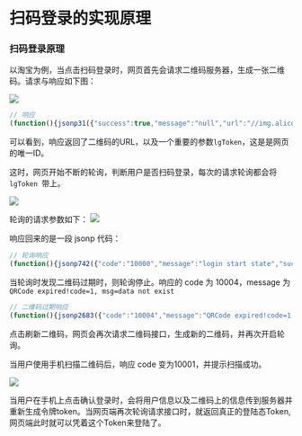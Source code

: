 # 扫码登录的实现原理

### 扫码登录原理

以淘宝为例，当点击扫码登录时，网页首先会请求二维码服务器，生成一张二维码。请求与响应如下图：


![](https://mayandev.oss-cn-hangzhou.aliyuncs.com/blog/image-20200310144235069.png)


```js
// 响应
(function(){jsonp31({"success":true,"message":"null","url":"//img.alicdn.com/imgextra/O1CN01f1PcX71rdZwYau2rM_!!5654-2-xcode.png","lgToken":"ca0cc7172af3df24af63ee6ffa30ffca","adToken":"aea482731a37b083002fd48d4089ed90"});})();
```

可以看到，响应返回了二维码的URL，以及一个重要的参数`lgToken`，这是是网页的唯一ID。

这时，网页开始不断的轮询，判断用户是否扫码登录，每次的请求轮询都会将`lgToken `带上。

![](https://mayandev.oss-cn-hangzhou.aliyuncs.com/blog/image-20200310143345387.png)

轮询的请求参数如下：
![](https://mayandev.oss-cn-hangzhou.aliyuncs.com/blog/image-20200310143321062.png)

响应回来的是一段 jsonp 代码：

```javascript
// 轮询响应
(function(){jsonp742({"code":"10000","message":"login start state","success":true});})();
```

当轮询时发现二维码过期时，则轮询停止。响应的 code 为 10004，message 为 `QRCode expired!code=1, msg=data not exist`

```js
// 二维码过期响应
(function(){jsonp2683({"code":"10004","message":"QRCode expired!code=1, msg=data not exist","success":true});})();
```

点击刷新二维码，网页会再次请求二维码接口，生成新的二维码，并再次开启轮询。

当用户使用手机扫描二维码后，响应 code 变为10001，并提示扫描成功。


![](https://mayandev.oss-cn-hangzhou.aliyuncs.com/blog/image-20200310145205920.png)

当用户在手机上点击确认登录时，会将用户信息以及二维码上的信息传到服务器并重新生成令牌token。当网页端再次轮询请求接口时，就返回真正的登陆态Token,网页端此时就可以凭着这个Token来登陆了。